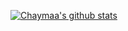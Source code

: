 <!--
**Chaymaa19/Chaymaa19** is a ✨ _special_ ✨ repository because its `README.md` (this file) appears on your GitHub profile.

Here are some ideas to get you started:

- 🔭 I’m currently working on ...
- 🌱 I’m currently learning ...
- 👯 I’m looking to collaborate on ...
- 🤔 I’m looking for help with ...
- 💬 Ask me about ...
- 📫 How to reach me: ...
- 😄 Pronouns: ...
- ⚡ Fun fact: ...
-->
<a href="https://github.com/anuraghazra/github-readme-stats"><img align="center" src="https://github-readme-stats.vercel.app/api?username=chaymaa19&show_icons=true&theme=tokyonight&include_all_commits=true" alt="Chaymaa's github stats" /></a>
